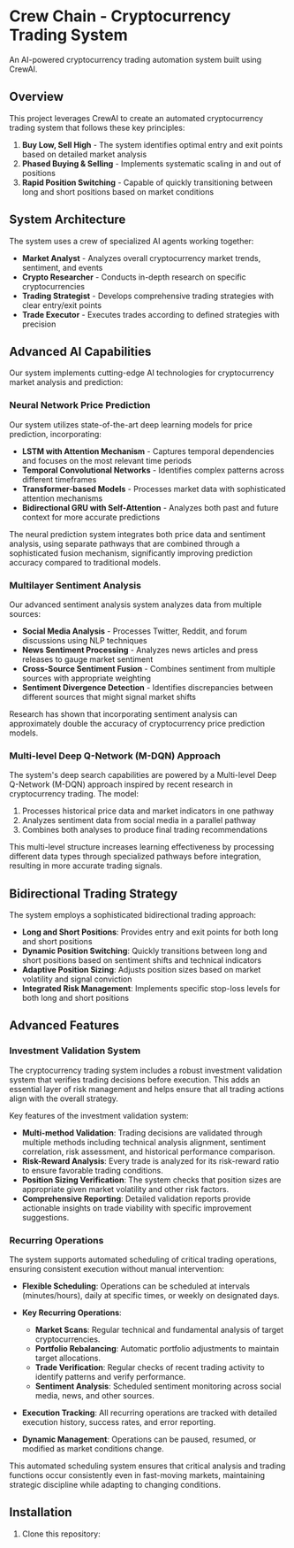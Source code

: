 # Crew Chain - Cryptocurrency Trading System

An AI-powered cryptocurrency trading automation system built using CrewAI.

## Overview

This project leverages CrewAI to create an automated cryptocurrency trading system that follows these key principles:

1. **Buy Low, Sell High** - The system identifies optimal entry and exit points based on detailed market analysis
2. **Phased Buying & Selling** - Implements systematic scaling in and out of positions
3. **Rapid Position Switching** - Capable of quickly transitioning between long and short positions based on market conditions

## System Architecture

The system uses a crew of specialized AI agents working together:

- **Market Analyst** - Analyzes overall cryptocurrency market trends, sentiment, and events
- **Crypto Researcher** - Conducts in-depth research on specific cryptocurrencies
- **Trading Strategist** - Develops comprehensive trading strategies with clear entry/exit points
- **Trade Executor** - Executes trades according to defined strategies with precision

## Advanced AI Capabilities

Our system implements cutting-edge AI technologies for cryptocurrency market analysis and prediction:

### Neural Network Price Prediction

Our system utilizes state-of-the-art deep learning models for price prediction, incorporating:

- **LSTM with Attention Mechanism** - Captures temporal dependencies and focuses on the most relevant time periods
- **Temporal Convolutional Networks** - Identifies complex patterns across different timeframes
- **Transformer-based Models** - Processes market data with sophisticated attention mechanisms
- **Bidirectional GRU with Self-Attention** - Analyzes both past and future context for more accurate predictions

The neural prediction system integrates both price data and sentiment analysis, using separate pathways that are combined through a sophisticated fusion mechanism, significantly improving prediction accuracy compared to traditional models.

### Multilayer Sentiment Analysis

Our advanced sentiment analysis system analyzes data from multiple sources:

- **Social Media Analysis** - Processes Twitter, Reddit, and forum discussions using NLP techniques
- **News Sentiment Processing** - Analyzes news articles and press releases to gauge market sentiment
- **Cross-Source Sentiment Fusion** - Combines sentiment from multiple sources with appropriate weighting
- **Sentiment Divergence Detection** - Identifies discrepancies between different sources that might signal market shifts

Research has shown that incorporating sentiment analysis can approximately double the accuracy of cryptocurrency price prediction models.

### Multi-level Deep Q-Network (M-DQN) Approach

The system's deep search capabilities are powered by a Multi-level Deep Q-Network (M-DQN) approach inspired by recent research in cryptocurrency trading. The model:

1. Processes historical price data and market indicators in one pathway
2. Analyzes sentiment data from social media in a parallel pathway
3. Combines both analyses to produce final trading recommendations

This multi-level structure increases learning effectiveness by processing different data types through specialized pathways before integration, resulting in more accurate trading signals.

## Bidirectional Trading Strategy

The system employs a sophisticated bidirectional trading approach:

- **Long and Short Positions**: Provides entry and exit points for both long and short positions
- **Dynamic Position Switching**: Quickly transitions between long and short positions based on sentiment shifts and technical indicators
- **Adaptive Position Sizing**: Adjusts position sizes based on market volatility and signal conviction
- **Integrated Risk Management**: Implements specific stop-loss levels for both long and short positions

## Advanced Features

### Investment Validation System

The cryptocurrency trading system includes a robust investment validation system that verifies trading decisions before execution. This adds an essential layer of risk management and helps ensure that all trading actions align with the overall strategy. 

Key features of the investment validation system:

- **Multi-method Validation**: Trading decisions are validated through multiple methods including technical analysis alignment, sentiment correlation, risk assessment, and historical performance comparison.
- **Risk-Reward Analysis**: Every trade is analyzed for its risk-reward ratio to ensure favorable trading conditions.
- **Position Sizing Verification**: The system checks that position sizes are appropriate given market volatility and other risk factors.
- **Comprehensive Reporting**: Detailed validation reports provide actionable insights on trade viability with specific improvement suggestions.

### Recurring Operations

The system supports automated scheduling of critical trading operations, ensuring consistent execution without manual intervention:

- **Flexible Scheduling**: Operations can be scheduled at intervals (minutes/hours), daily at specific times, or weekly on designated days.
- **Key Recurring Operations**:
  - **Market Scans**: Regular technical and fundamental analysis of target cryptocurrencies.
  - **Portfolio Rebalancing**: Automatic portfolio adjustments to maintain target allocations.
  - **Trade Verification**: Regular checks of recent trading activity to identify patterns and verify performance.
  - **Sentiment Analysis**: Scheduled sentiment monitoring across social media, news, and other sources.
  
- **Execution Tracking**: All recurring operations are tracked with detailed execution history, success rates, and error reporting.
- **Dynamic Management**: Operations can be paused, resumed, or modified as market conditions change.

This automated scheduling system ensures that critical analysis and trading functions occur consistently even in fast-moving markets, maintaining strategic discipline while adapting to changing conditions.

## Installation

1. Clone this repository:
```